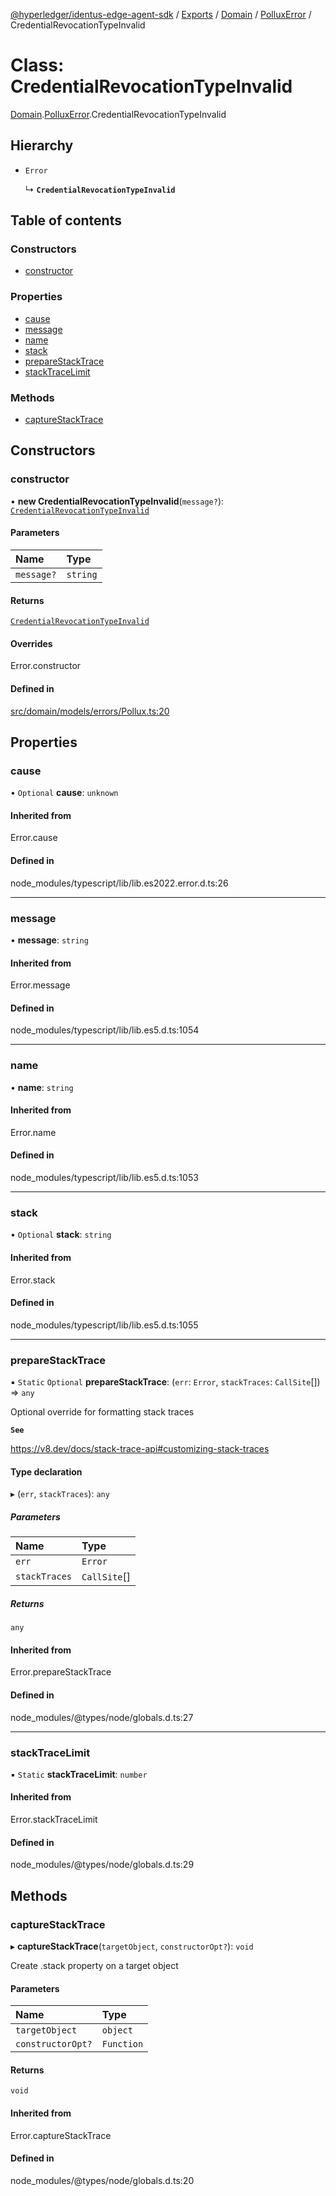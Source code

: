 [@hyperledger/identus-edge-agent-sdk](../README.md) / [Exports](../modules.md) / [Domain](../modules/Domain.md) / [PolluxError](../modules/Domain.PolluxError.md) / CredentialRevocationTypeInvalid

# Class: CredentialRevocationTypeInvalid

[Domain](../modules/Domain.md).[PolluxError](../modules/Domain.PolluxError.md).CredentialRevocationTypeInvalid

## Hierarchy

- `Error`

  ↳ **`CredentialRevocationTypeInvalid`**

## Table of contents

### Constructors

- [constructor](Domain.PolluxError.CredentialRevocationTypeInvalid.md#constructor)

### Properties

- [cause](Domain.PolluxError.CredentialRevocationTypeInvalid.md#cause)
- [message](Domain.PolluxError.CredentialRevocationTypeInvalid.md#message)
- [name](Domain.PolluxError.CredentialRevocationTypeInvalid.md#name)
- [stack](Domain.PolluxError.CredentialRevocationTypeInvalid.md#stack)
- [prepareStackTrace](Domain.PolluxError.CredentialRevocationTypeInvalid.md#preparestacktrace)
- [stackTraceLimit](Domain.PolluxError.CredentialRevocationTypeInvalid.md#stacktracelimit)

### Methods

- [captureStackTrace](Domain.PolluxError.CredentialRevocationTypeInvalid.md#capturestacktrace)

## Constructors

### constructor

• **new CredentialRevocationTypeInvalid**(`message?`): [`CredentialRevocationTypeInvalid`](Domain.PolluxError.CredentialRevocationTypeInvalid.md)

#### Parameters

| Name | Type |
| :------ | :------ |
| `message?` | `string` |

#### Returns

[`CredentialRevocationTypeInvalid`](Domain.PolluxError.CredentialRevocationTypeInvalid.md)

#### Overrides

Error.constructor

#### Defined in

[src/domain/models/errors/Pollux.ts:20](https://github.com/hyperledger/identus-edge-agent-sdk-ts/blob/b1a74ed6fd4a9050ce3bb69d50435414a88a059a/src/domain/models/errors/Pollux.ts#L20)

## Properties

### cause

• `Optional` **cause**: `unknown`

#### Inherited from

Error.cause

#### Defined in

node_modules/typescript/lib/lib.es2022.error.d.ts:26

___

### message

• **message**: `string`

#### Inherited from

Error.message

#### Defined in

node_modules/typescript/lib/lib.es5.d.ts:1054

___

### name

• **name**: `string`

#### Inherited from

Error.name

#### Defined in

node_modules/typescript/lib/lib.es5.d.ts:1053

___

### stack

• `Optional` **stack**: `string`

#### Inherited from

Error.stack

#### Defined in

node_modules/typescript/lib/lib.es5.d.ts:1055

___

### prepareStackTrace

▪ `Static` `Optional` **prepareStackTrace**: (`err`: `Error`, `stackTraces`: `CallSite`[]) => `any`

Optional override for formatting stack traces

**`See`**

https://v8.dev/docs/stack-trace-api#customizing-stack-traces

#### Type declaration

▸ (`err`, `stackTraces`): `any`

##### Parameters

| Name | Type |
| :------ | :------ |
| `err` | `Error` |
| `stackTraces` | `CallSite`[] |

##### Returns

`any`

#### Inherited from

Error.prepareStackTrace

#### Defined in

node_modules/@types/node/globals.d.ts:27

___

### stackTraceLimit

▪ `Static` **stackTraceLimit**: `number`

#### Inherited from

Error.stackTraceLimit

#### Defined in

node_modules/@types/node/globals.d.ts:29

## Methods

### captureStackTrace

▸ **captureStackTrace**(`targetObject`, `constructorOpt?`): `void`

Create .stack property on a target object

#### Parameters

| Name | Type |
| :------ | :------ |
| `targetObject` | `object` |
| `constructorOpt?` | `Function` |

#### Returns

`void`

#### Inherited from

Error.captureStackTrace

#### Defined in

node_modules/@types/node/globals.d.ts:20

